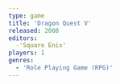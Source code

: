 ```yaml
---
type: game
title: 'Dragon Quest V'
released: 2008
editors: 
  -'Square Enix'
players: 1
genres:
  - 'Role Playing Game (RPG)'
---
```

